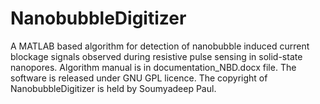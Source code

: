 # NanobubbleDigitizer
A MATLAB based algorithm for detection of nanobubble induced current blockage signals observed during resistive pulse sensing in solid-state nanopores.
Algorithm manual is in documentation_NBD.docx file.
The software is released under GNU GPL licence.
The copyright of NanobubbleDigitizer is held by Soumyadeep Paul.
